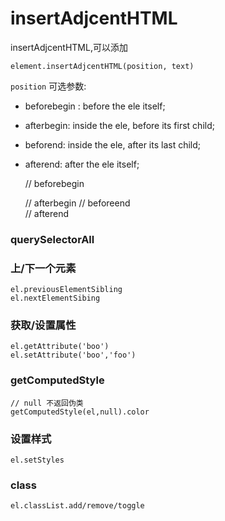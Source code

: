 # insertAdjcentHTML

insertAdjcentHTML,可以添加

    element.insertAdjcentHTML(position, text)

`position` 可选参数:

- beforebegin : before the ele itself;

- afterbegin: inside the ele, before its first child;

- beforend: inside the ele, after its last child;

- afterend: after the ele itself;

    // beforebegin
    <div>
        // afterbegin
        <span></span>
        // beforeend
    </div>
    // afterend

### querySelectorAll


### 上/下一个元素

    el.previousElementSibling
    el.nextElementSibing

### 获取/设置属性

    el.getAttribute('boo')
    el.setAttribute('boo','foo')

### getComputedStyle

    // null 不返回伪类
    getComputedStyle(el,null).color


### 设置样式

    el.setStyles

### class

    el.classList.add/remove/toggle

    